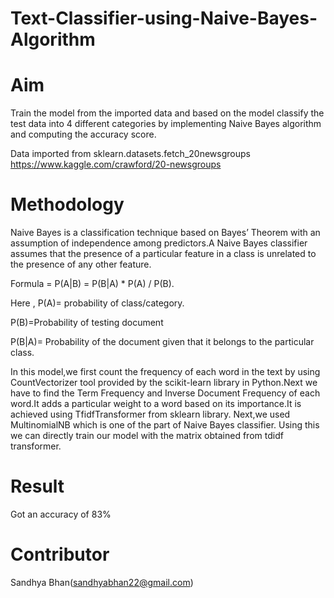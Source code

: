 # Text-Classifier-using-Naive-Bayes-Algorithm
# Aim
Train the model from the imported data and based on the model classify the test data into 4 different categories by implementing Naive Bayes algorithm and computing the accuracy score.

Data imported from sklearn.datasets.fetch_20newsgroups
https://www.kaggle.com/crawford/20-newsgroups

# Methodology
Naive Bayes is a classification technique based on Bayes’ Theorem with an assumption of independence among predictors.A Naive Bayes classifier assumes that the presence of a particular feature in a class is unrelated to the presence of any other feature.


Formula = P(A|B) = P(B|A) * P(A) / P(B).


Here , P(A)= probability of class/category.


P(B)=Probability of testing document


P(B|A)= Probability of the document given that it belongs to the particular class.

In this model,we first count the frequency of each word in the text by using CountVectorizer tool provided by the scikit-learn library in Python.Next we have to find the Term Frequency and Inverse Document Frequency of each word.It adds a particular weight to a word based on its importance.It is achieved using TfidfTransformer from sklearn library.
Next,we used MultinomialNB which is one of the part of Naive Bayes classifier. Using this we can directly train our model with the matrix obtained from tdidf transformer.

# Result
Got an accuracy of 83%

# Contributor
Sandhya Bhan(sandhyabhan22@gmail.com)




